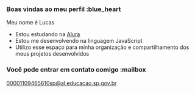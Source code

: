 ### Boas vindas ao meu perfil :blue_heart

Meu nome é Lucas 

- Estou estudando na [Alura](https://www.alura.com.br)
- Estou me desenvolvendo na linguagem JavaScript
- Utilizo esse espaço para minha organização e compartilhamento dos meus projetos desenvolvidos

### Você pode entrar em contato comigo :mailbox

00001109465610sp@al.educacao.sp.gov.br

